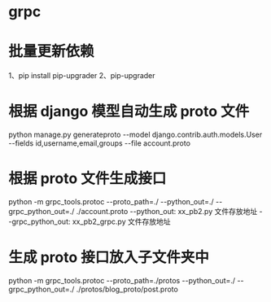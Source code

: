 # grpc

# 批量更新依赖
1、pip install pip-upgrader
2、pip-upgrader

# 根据 django 模型自动生成 proto 文件
python manage.py generateproto --model django.contrib.auth.models.User --fields id,username,email,groups --file account.proto

# 根据 proto 文件生成接口
python -m grpc_tools.protoc --proto_path=./ --python_out=./ --grpc_python_out=./ ./account.proto
--python_out: xx_pb2.py 文件存放地址
--grpc_python_out: xx_pb2_grpc.py 文件存放地址
# 生成 proto 接口放入子文件夹中
python -m grpc_tools.protoc --proto_path=./protos --python_out=./ --grpc_python_out=./ ./protos/blog_proto/post.proto
